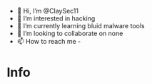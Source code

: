 - 👋 Hi, I’m @ClaySec11
- 👀 I’m interested in hacking
- 🌱 I’m currently learning bluid malware tools
- 💞️ I’m looking to collaborate on none
- 📫 How to reach me -

<!---
ClaySec11/ClaySec11 is a ✨ special ✨ repository because its `README.md` (this file) appears on your GitHub profile.
You can click the Preview link to take a look at your changes.
--->
# Info
